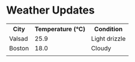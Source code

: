 # Weather Updates

<!-- WEATHER-UPDATE-START -->
<table><tr><th>City</th><th>Temperature (°C)</th><th>Condition</th></tr><tr><td>Valsad</td><td>25.9</td><td>Light drizzle</td></tr><tr><td>Boston</td><td>18.0</td><td>Cloudy</td></tr><tr><td></td><td></td><td></td></tr></table>
<!-- WEATHER-UPDATE-END -->
